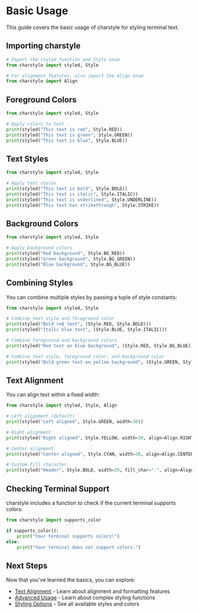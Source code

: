 # Basic Usage

This guide covers the basic usage of charstyle for styling terminal text.

## Importing charstyle

```python
# Import the styled function and Style enum
from charstyle import styled, Style

# For alignment features, also import the Align enum
from charstyle import Align
```

## Foreground Colors

```python
from charstyle import styled, Style

# Apply colors to text
print(styled("This text is red", Style.RED))
print(styled("This text is green", Style.GREEN))
print(styled("This text is blue", Style.BLUE))
```

## Text Styles

```python
from charstyle import styled, Style

# Apply text styles
print(styled("This text is bold", Style.BOLD))
print(styled("This text is italic", Style.ITALIC))
print(styled("This text is underlined", Style.UNDERLINE))
print(styled("This text has strikethrough", Style.STRIKE))
```

## Background Colors

```python
from charstyle import styled, Style

# Apply background colors
print(styled("Red background", Style.BG_RED))
print(styled("Green background", Style.BG_GREEN))
print(styled("Blue background", Style.BG_BLUE))
```

## Combining Styles

You can combine multiple styles by passing a tuple of style constants:

```python
from charstyle import styled, Style

# Combine text style and foreground color
print(styled("Bold red text", (Style.RED, Style.BOLD)))
print(styled("Italic blue text", (Style.BLUE, Style.ITALIC)))

# Combine foreground and background colors
print(styled("Red text on blue background", (Style.RED, Style.BG_BLUE)))

# Combine text style, foreground color, and background color
print(styled("Bold green text on yellow background", (Style.GREEN, Style.BG_YELLOW, Style.BOLD)))
```

## Text Alignment

You can align text within a fixed width:

```python
from charstyle import styled, Style, Align

# Left alignment (default)
print(styled("Left aligned", Style.GREEN, width=30))

# Right alignment
print(styled("Right aligned", Style.YELLOW, width=30, align=Align.RIGHT))

# Center alignment
print(styled("Center aligned", Style.CYAN, width=30, align=Align.CENTER))

# Custom fill character
print(styled("Header", Style.BOLD, width=20, fill_char="-", align=Align.CENTER))
```

## Checking Terminal Support

charstyle includes a function to check if the current terminal supports colors:

```python
from charstyle import supports_color

if supports_color():
    print("Your terminal supports colors!")
else:
    print("Your terminal does not support colors.")
```

## Next Steps

Now that you've learned the basics, you can explore:

- [Text Alignment](alignment.md) - Learn about alignment and formatting features
- [Advanced Usage](advanced.md) - Learn about complex styling functions
- [Styling Options](styling-options.md) - See all available styles and colors

